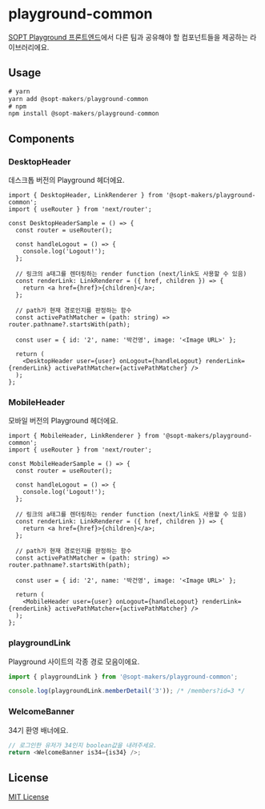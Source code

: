 # playground-common

[SOPT Playground 프론트엔드](https://github.com/sopt-makers/sopt-playground-frontend)에서 다른 팀과 공유해야 할 컴포넌트들을 제공하는 라이브러리에요.

## Usage

```ts
# yarn
yarn add @sopt-makers/playground-common
# npm
npm install @sopt-makers/playground-common
```

## Components

### DesktopHeader

데스크톱 버전의 Playground 헤더에요.

```tsx
import { DesktopHeader, LinkRenderer } from '@sopt-makers/playground-common';
import { useRouter } from 'next/router';

const DesktopHeaderSample = () => {
  const router = useRouter();

  const handleLogout = () => {
    console.log('Logout!');
  };

  // 링크의 a태그를 렌더링하는 render function (next/link도 사용할 수 있음)
  const renderLink: LinkRenderer = ({ href, children }) => {
    return <a href={href}>{children}</a>;
  };

  // path가 현재 경로인지를 판정하는 함수
  const activePathMatcher = (path: string) => router.pathname?.startsWith(path);

  const user = { id: '2', name: '박건영', image: '<Image URL>' };

  return (
    <DesktopHeader user={user} onLogout={handleLogout} renderLink={renderLink} activePathMatcher={activePathMatcher} />
  );
};
```

### MobileHeader

모바일 버전의 Playground 헤더에요.

```tsx
import { MobileHeader, LinkRenderer } from '@sopt-makers/playground-common';
import { useRouter } from 'next/router';

const MobileHeaderSample = () => {
  const router = useRouter();

  const handleLogout = () => {
    console.log('Logout!');
  };

  // 링크의 a태그를 렌더링하는 render function (next/link도 사용할 수 있음)
  const renderLink: LinkRenderer = ({ href, children }) => {
    return <a href={href}>{children}</a>;
  };

  // path가 현재 경로인지를 판정하는 함수
  const activePathMatcher = (path: string) => router.pathname?.startsWith(path);

  const user = { id: '2', name: '박건영', image: '<Image URL>' };

  return (
    <MobileHeader user={user} onLogout={handleLogout} renderLink={renderLink} activePathMatcher={activePathMatcher} />
  );
};
```

### playgroundLink

Playground 사이트의 각종 경로 모음이에요.

```ts
import { playgroundLink } from '@sopt-makers/playground-common';

console.log(playgroundLink.memberDetail('3')); /* /members?id=3 */
```

### WelcomeBanner

34기 환영 배너에요.

```ts
// 로그인한 유저가 34인지 boolean값을 내려주세요.
return <WelcomeBanner is34={is34} />;
```

## License

[MIT License](https://github.com/sopt-makers/sopt-playground-frontend/blob/main/LICENSE.md)
